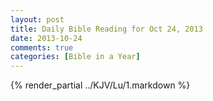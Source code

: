 ```yaml
---
layout: post
title: Daily Bible Reading for Oct 24, 2013
date: 2013-10-24
comments: true
categories: [Bible in a Year]
---
```

{% render_partial ../KJV/Lu/1.markdown %}
